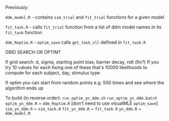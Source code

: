 Previously:

`ddm_model.R` - contains `sim_trial` and `fit_trial` functions for a given model

`fit_task.R` - calls `fit_trial` function from a list of ddm model names in its `fit_task` function

`ddm_Roptim.R` - `optim_save` calls `get_task_nll` defined in `fit_task.R`

GRID SEARCH OR OPTIM?

If grid search: d, sigma, starting point bias, barrier decay, ndt (fix?)
If you try 10 values for each fixing one of these that's 10000 likelihoods to compute for each subject, day, stimulus type

If optim you can start from random points e.g. 500 times and see where the algorithm ends up

To build (in reverse order):
`run_optim_yn_ddm.sh`
`run_optim_yn_ddm.batch`
`optim_yn_ddm.R` ~ `ddm_Roptim.R` [don't need to use visualMLE `optim_save`]
`sim_yn_ddm.R` ~ `sim_task.R`
`fit_yn_ddm.R` ~ `fit_task.R`
`yn_ddm.R` ~ `ddm_model.R`
